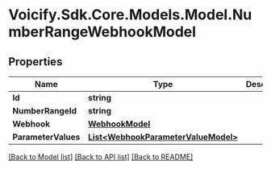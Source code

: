 # Voicify.Sdk.Core.Models.Model.NumberRangeWebhookModel
## Properties

Name | Type | Description | Notes
------------ | ------------- | ------------- | -------------
**Id** | **string** |  | [optional] 
**NumberRangeId** | **string** |  | [optional] 
**Webhook** | [**WebhookModel**](WebhookModel.md) |  | [optional] 
**ParameterValues** | [**List&lt;WebhookParameterValueModel&gt;**](WebhookParameterValueModel.md) |  | [optional] 

[[Back to Model list]](../README.md#documentation-for-models) [[Back to API list]](../README.md#documentation-for-api-endpoints) [[Back to README]](../README.md)

